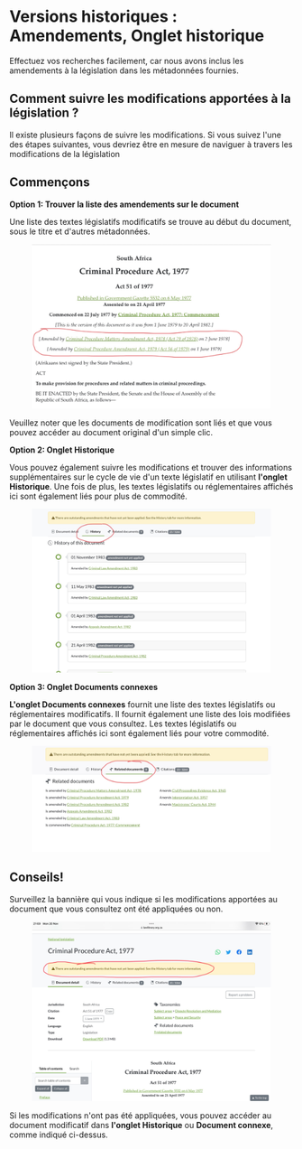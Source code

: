 # Versions historiques : Amendements, Onglet historique

Effectuez vos recherches facilement, car nous avons inclus les amendements à la législation dans les métadonnées fournies.&#x20;

## Comment suivre les modifications apportées à la législation ?

Il existe plusieurs façons de suivre les modifications. Si vous suivez l'une des étapes suivantes, vous devriez être en mesure de naviguer à travers les modifications de la législation

## Commençons

**Option 1: Trouver la liste des amendements sur le document**

Une liste des textes législatifs modificatifs se trouve au début du document, sous le titre et d'autres métadonnées.

<figure><img src=".gitbook/assets/image (4).png" alt=""><figcaption></figcaption></figure>

Veuillez noter que les documents de modification sont liés et que vous pouvez accéder au document original d'un simple clic.



**Option 2: Onglet Historique**

Vous pouvez également suivre les modifications et trouver des informations supplémentaires sur le cycle de vie d'un texte législatif en utilisant **l'onglet Historique**. Une fois de plus, les textes législatifs ou réglementaires affichés ici sont également liés pour plus de commodité.

<figure><img src=".gitbook/assets/image (5).png" alt=""><figcaption></figcaption></figure>

**Option 3: Onglet Documents connexes**

**L'onglet Documents connexes** fournit une liste des textes législatifs ou réglementaires modificatifs. Il fournit également une liste des lois modifiées par le document que vous consultez. Les textes législatifs ou réglementaires affichés ici sont également liés pour votre commodité.

<figure><img src=".gitbook/assets/image (7).png" alt=""><figcaption></figcaption></figure>

## Conseils!

Surveillez la bannière qui vous indique si les modifications apportées au document que vous consultez ont été appliquées ou non.

<figure><img src=".gitbook/assets/image.png" alt=""><figcaption></figcaption></figure>

Si les modifications n'ont pas été appliquées, vous pouvez accéder au document modificatif dans **l'onglet Historique** ou **Document connexe**, comme indiqué ci-dessus.
